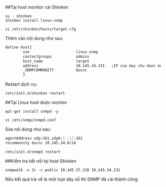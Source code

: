 ##Tại host monitor cài Shinken

```
su - shinken
shinken install linux-snmp
```

`vi /etc/shinken/hosts/target.cfg`

Thêm vào nội dung như sau:

```sh
define host{
        use                     linux-snmp
        contactgroups           admins
        host_name               target
        address                 10.145.34.131   ;IP cua may chu duoc monitor
        _SNMPCOMMUNITY          ducnc
        }
```

Restart dịch vụ:

`/etc/init.d/shinken restart`

##Tại Linux host được monitor

`apt-get install snmpd -y`

`vi /etc/snmp/snmpd.conf`

Sửa nội dung như sau:

```sh
agentAddress udp:161,udp6:[::1]:161
rocommunity ducnc 10.145.34.0/24
```
	
`/etc/init.d/snmpd restart`

##Kiểm tra kết nối tại host Shinken

`snmpwalk -v 2c -c public 10.145.37.230 10.145.34.131`

Nếu kết quả trả về là một loạt dãy số thì SNMP đã cài thành công.